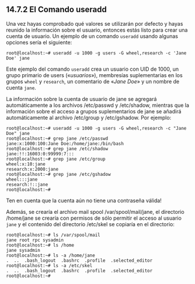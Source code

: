 ## 14.7.2 El Comando useradd
Una vez hayas comprobado qué valores se utilizarán por defecto y hayas reunido la información sobre el usuario, entonces estás listo para crear una cuenta de usuario. Un ejemplo de un comando `useradd` usando algunas opciones sería el siguiente:


```shell-session
root@localhost:~# useradd -u 1000 -g users -G wheel,research -c 'Jane Doe' jane
```

Este ejemplo del comando `useradd` crea un usuario con UID de 1000, un grupo primario de users («_usuarios_»), membresías suplementarias en los grupos `wheel` y `research`, un comentario de «_Jane Doe_» y un nombre de cuenta `jane`.

La información sobre la cuenta de usuario de jane se agregará automáticamente a los archivos /etc/passwd y /etc/shadow, mientras que la información sobre el acceso a grupos suplementarios de jane se añadirá automáticamente al archivo /etc/group y /etc/gshadow. Por ejemplo:

```shell-session
root@localhost:~# useradd -u 1000 -g users -G wheel,research -c "Jane Doe" jane
root@localhost:~# grep jane /etc/passwd
jane:x:1000:100:Jane Doe:/home/jane:/bin/bash
root@localhost:~# grep jane /etc/shadow
jane:!!:16003:0:99999:7:::
root@localhost:~# grep jane /etc/group
wheel:x:10:jane
research:x:2000:jane
root@localhost:~# grep jane /etc/gshadow
wheel:::jane
research:!::jane
root@localhost:~#
```

Ten en cuenta que la cuenta aún no tiene una contraseña válida!

Además, se crearía el archivo mail spool /var/spool/mail/jane, el directorio /home/jane se crearía con permisos de sólo permitir el acceso al usuario `jane` y el contenido del directorio /etc/skel se copiaría en el directorio:

```shell-session
root@localhost:~# ls /var/spool/mail 
jane root rpc sysadmin                                           
root@localhost:~# ls /home                                                    
jane sysadmin                                                                 
root@localhost:~# ls -a /home/jane                                            
.  ..  .bash_logout  .bashrc  .profile  .selected_editor                      
root@localhost:~# ls -a /etc/skel                                            
.  ..  .bash_logout  .bashrc  .profile  .selected_editor                      
root@localhost:~# 
```